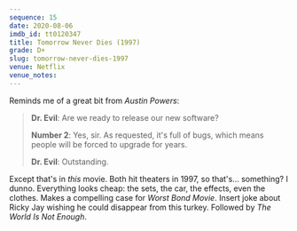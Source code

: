 ```yaml
---
sequence: 15
date: 2020-08-06
imdb_id: tt0120347
title: Tomorrow Never Dies (1997)
grade: D+
slug: tomorrow-never-dies-1997
venue: Netflix
venue_notes:
---
```


Reminds me of a great bit from <span data-imdb-id="tt0118655">_Austin Powers_</span>:

> **Dr. Evil**: Are we ready to release our new software?
>
> **Number 2**: Yes, sir. As requested, it's full of bugs, which means people will be forced to upgrade for years.
>
> **Dr. Evil**: Outstanding.

Except that's in _this_ movie. Both hit theaters in 1997, so that's… something? I dunno. Everything looks cheap: the sets, the car, the effects, even the clothes. Makes a compelling case for _Worst Bond Movie_. Insert joke about Ricky Jay wishing he could disappear from this turkey. Followed by <span data-imdb-id="tt0143145">_The World Is Not Enough_</span>.
